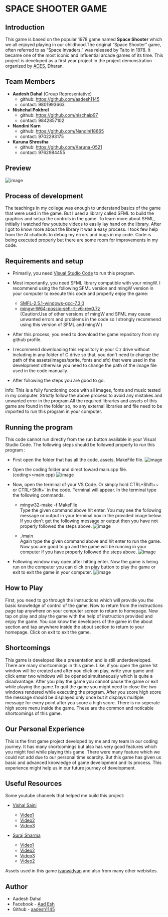 # SPACE SHOOTER GAME

## Introduction
This game is based on the popular 1978 game named **Space Shooter** which we all enjoyed playing in our childhood.The original “Space Shooter” game, often referred to as “Space Invaders,” was released by Taito in 1978. It became one of the most iconic and influential arcade games of its time. This project is developed as a first year project in the project demonstration organized by [ACES](https://www.facebook.com/acesdharan), Dharan. 

## Team Members
* **Aadesh Dahal** (Group Representative)
   * github: https://github.com/aadesh1145
   * contact: 9801993663
* **Nishchal Pokhrel**
   * github: https://github.com/nischalp97
   * contact: 9842857102
* **Nandini Karn**
   * github: https://github.com/Nandini18665
   * contact: 9702293175
* **Karuna Shrestha**
   * github: https://github.com/Karuna-0521
   * contact: 9762984455

## Preview
![image](https://github.com/user-attachments/assets/6bda6eab-d55b-4de0-8832-04d9d7b7a3d4)




## Process of development
The teachings in my college was enough to understand basics of the game that were used in the game. But I used a library called SFML to build the graphics and setup the controls in the game. To learn more about SFML, initially i watched few youtube videos to easily lay hand on the library. After I got to know more about the library it was a easy process. I took few help from the AI chatbots to debug my errors and bugs in my code. Code is being executed properly but there are some room for improvements in my code.


## Requirements and setup 
* Primarily, you need [Visual Studio Code](https://code.visualstudio.com/Download) to run this program.
* Most importantly, you need SFML library compatible with your mingW. I recommend using the following SFML version and mingW version in your computer to execute this code and properly enjoy the game: 
   * [SMFL-2.5.1-windows-gcc-7.3.0](https://sourceforge.net/projects/sfml.mirror/files/2.5.1/SFML-2.5.1-windows-gcc-7.3.0-mingw-64-bit.zip/download)
   * [mingw-W64-possix-seh-rt-v6-rev0.7z](https://sourceforge.net/projects/mingw-w64/files/Toolchains%20targetting%20Win64/Personal%20Builds/mingw-builds/8.1.0/threads-posix/seh/x86_64-8.1.0-release-posix-seh-rt_v6-rev0.7z/download)<br>
 (Caution:Use of other versions of mingW and SFML may cause unwanted errors and problems in the code so I strongly recommend using this version of SFML and mingW.)

* After this process, you need to download the game repository from my github profile.
* I recommend downloading this repository in your C:/ drive without including in any folder of C drive so that, you don't need to change the path of the assets(images/sprite, fonts and sfx) that were used in the development otherwise you need to change the path of the image file used in the code manually. 
* After following the steps you are good to go.

Info: This is a fully functioning code with all images, fonts and music tested in my computer. Strictly follow the above process to avoid any mistakes and unwanted error in the program.All the required libraries and assets of this game are found in the folder so, no any external libraries and file need to be imported to run this program in your computer.


## Running the program
This code cannot run directly from the run button available in your Visual Studio Code. The following steps should be followed properly to run this program :
* First open the folder that has all the code, assets, MakeFile file.
![image](https://github.com/user-attachments/assets/ced94fa8-5a95-4767-91f7-478aad791d55)

* Open the coding folder and direct toward main.cpp file. (coding>>main.cpp)
![image](https://github.com/user-attachments/assets/a5d1cc49-226c-46fa-b887-9b759fac54fd)

* Now, open the terminal of your VS Code. Or simply hold CTRL+Shift+~ or CTRL+Shift+` in the code. Terminal will appear. In the terminal type the following commands.

  * mingw32-make -f MakeFile<br>
Type the given command above hit enter. You may see the following message or output in your terminal box in the provided image below. If you don't get the following message or output then you have not properly followed the steps above.
![image](https://github.com/user-attachments/assets/5c9a2b9b-bcbf-47ae-a806-eabab0c8e773)

  * ./main<br>
Again type the given command above and hit enter to run the game. Now you are good to go and the game will be running in your computer if you have properly followed the steps above.
![image](https://github.com/user-attachments/assets/d3a8cbad-4cf8-4953-9ad3-403df7981afa)

* Following window may open after hitting enter. Now the game is being run on the computer you can click on play button to play the game or exit to exit the game in your computer.
![image](https://github.com/user-attachments/assets/cfe8ba14-5860-4d0e-889e-2436f05973d3)


## How to Play
First, you need to go through the instructions which will provide you the basic knowledge of control of the game. Now to return from the instructions page tap anywhere on your computer screen to return to homepage. Now tap on play and play the game with the help of instruction provided and enjoy the game. You can know the developers of the game in the about section and tap anywhere inside the about section to return to your homepage. Click on exit to exit the game.

## Shortcomings
This game is developed like a presentation and is still underdeveloped. There are many shortcomings in this game. Like, if you open the game 1st window will be created and after you click on play, write your game and click enter two windows will be opened simultaneously which is quite a disadvantage. After you play the game you cannot pause the game or exit while playing the game.To quit the game you might need to close the two windows rendered while executing the program. After you score high score the message should be displayed only once but it displays multiple message for every point after you score a high score. There is no seperate high score menu inside the game. These are the common and noticable shortcomings of this game.

## Our Personal Experience 
This is the first game project developed by me and my team in our coding journey. It has many shortcomings but also has very good features which you might feel while playing this game. There were many feature which we could not add due to our personal time scarcity. But this game has given us basic and advanced knowledge of game development and its process. This experience might help us in our future journey of development.


## Useful Resources
Some youtube channels that helped me build this project:
* [Vishal Saini](https://www.youtube.com/@vishalsaini3878)
  * [Video1](https://www.youtube.com/watch?v=AMDt1XWa40U)
  * [Video2](https://www.youtube.com/watch?v=EPwv30GWUOY&t=408s)
  * [Video3](https://www.youtube.com/watch?v=ifK5qDEvYtQ&t=929s)
  
* [Suraj Sharma](https://www.youtube.com/@SurajSharmaFourKnob)
  * [Video1](https://www.youtube.com/watch?v=sWYpNIrBr6U)
  * [Video2](https://www.youtube.com/watch?v=Ax0-srLD9ck)
  * [Video3](https://www.youtube.com/watch?v=J8VolRonMw0&t=6s)
  * [Video2](https://www.youtube.com/watch?v=w8sBCquJh0k)

Assets used in this game [ivanwidyan](https://github.com/ivanwidyan/spaceshooter-cpp-sfml) and also from many other webisites.


## Author
* Aadesh Dahal
* Facebook - [Aad Esh](https://www.facebook.com/profile.php?id=100086562643929)
* Github - [aadesh1145](https://github.com/aadesh1145)
